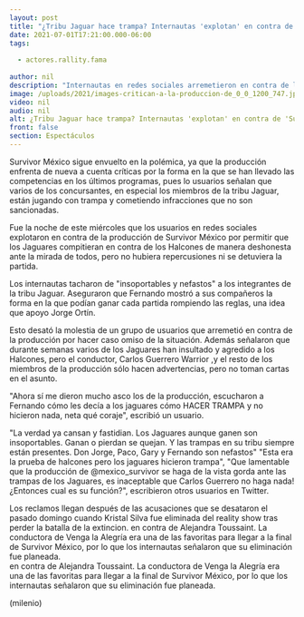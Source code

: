 ```yaml
---
layout: post
title: "¿Tribu Jaguar hace trampa? Internautas 'explotan' en contra de 'Survivor México'"
date: 2021-07-01T17:21:00.000-06:00
tags:
  
  - actores.rallity.fama
  
author: nil
description: "Internautas en redes sociales arremetieron en contra de la producción del reality por permitir que la tribu Jaguar compitiera de manera deshonesta e hicieran trampa para vencer a los Halcones. "
image: /uploads/2021/images-critican-a-la-produccion-de_0_0_1200_747.jpg
video: nil
audio: nil
alt: ¿Tribu Jaguar hace trampa? Internautas 'explotan' en contra de 'Survivor México'
front: false
section: Espectáculos
---
```


Survivor México sigue envuelto en la polémica, ya que la producción enfrenta de nueva a cuenta críticas por la forma en la que se han llevado las competencias en los últimos programas, pues lo usuarios señalan que varios de los concursantes, en especial los miembros de la tribu Jaguar, están jugando con trampa y cometiendo infracciones que no son sancionadas.  

Fue la noche de este miércoles que los usuarios en redes sociales explotaron en contra de la producción de Survivor México por permitir que los Jaguares compitieran en contra de los Halcones de manera deshonesta ante la mirada de todos, pero no hubiera repercusiones ni se detuviera la partida.  

​Los internautas tacharon de "insoportables y nefastos" a los integrantes de la tribu Jaguar. Aseguraron que Fernando mostró a sus compañeros la forma en la que podían ganar cada partida rompiendo las reglas, una idea que apoyo Jorge Ortín.  

Esto desató la molestia de un grupo de usuarios que arremetió en contra de la producción por hacer caso omiso de la situación. Además señalaron que durante semanas varios de los Jaguares han insultado y agredido a los Halcones, pero el conductor, Carlos Guerrero Warrior ,y el resto de los miembros de la producción sólo hacen advertencias, pero no toman cartas en el asunto.  

"Ahora sí me dieron mucho asco los de la producción, escucharon a Fernando cómo les decía a los jaguares cómo HACER TRAMPA y no hicieron nada, neta qué coraje", escribió un usuario.  

"La verdad ya cansan y fastidian. Los Jaguares aunque ganen son insoportables. Ganan o pierdan se quejan. Y las trampas en su tribu siempre están presentes. Don Jorge, Paco, Gary y Fernando son nefastos"
"Esta era la prueba de halcones pero los jaguares hicieron trampa", "Que lamentable que la producción de @mexico_survivor se haga de la vista gorda ante las trampas de los Jaguares, es inaceptable que Carlos Guerrero no haga nada! ¿Entonces cual es su función?", escribieron otros usuarios en Twitter.  

Los reclamos llegan después de las acusaciones que se desataron el pasado domingo cuando Kristal Silva fue eliminada del reality show tras perder la batalla de la extincion.
 en contra de Alejandra Toussaint. La conductora de Venga la Alegría era una de las favoritas para llegar a la final de Survivor México, por lo que los internautas señalaron que su eliminación fue planeada.  
 en contra de Alejandra Toussaint. La conductora de Venga la Alegría era una de las favoritas para llegar a la final de Survivor México, por lo que los internautas señalaron que su eliminación fue planeada.  

(milenio)

